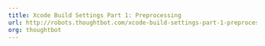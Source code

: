 ```yaml
---
title: Xcode Build Settings Part 1: Preprocessing
url: http://robots.thoughtbot.com/xcode-build-settings-part-1-preprocessing
org: thoughtbot
---
```

